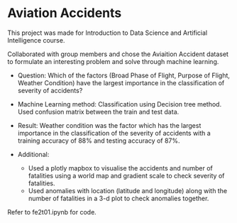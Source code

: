 # Aviation Accidents

This project was made for Introduction to Data Science and Artificial Intelligence course.

Collaborated with group members and chose the Aviaition Accident dataset to formulate an interesting problem and solve through machine learning.

- Question: Which of the factors (Broad Phase of Flight, Purpose of Flight, Weather Condition) have the largest importance in the classification of severity of accidents?

- Machine Learning method: Classification using Decision tree method. Used confusion matrix between the train and test data. 
- Result: Weather condition was the factor which has the largest importance in the classification of the severity of accidents with a training accuracy of 88% and testing accuracy of 87%.
- Additional:
  - Used a plotly mapbox to visualise the accidents and number of fatalities using a world map and gradient scale to check severity of fatalities.
  - Used anomalies with location (latitude and longitude) along with the number of fatalities in a 3-d plot to check anomalies together. 

Refer to fe2t01.ipynb for code.
